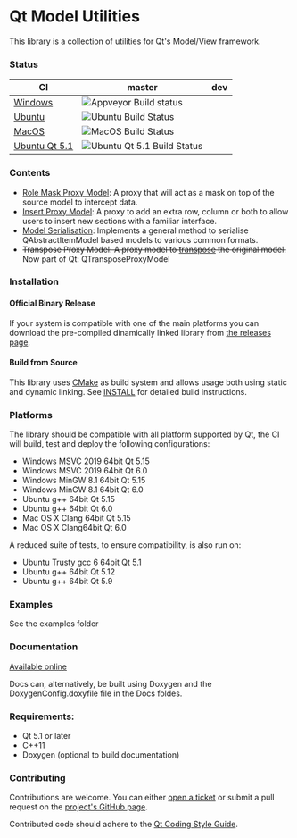 # Qt Model Utilities

This library is a collection of utilities for Qt's Model/View framework.

### Status
| **CI** | **master** | **dev** |
|--------|------------|---------|
| [Windows](https://ci.appveyor.com/project/VSRonin/qtmodelutilities) | ![Appveyor Build status](https://ci.appveyor.com/api/projects/status/3x8h2laxlbh9wc7c/branch/master?svg=true)|
| [Ubuntu](https://github.com/VSRonin/QtModelUtilities/actions/workflows/ubuntu.yml) | ![Ubuntu Build Status](https://github.com/VSRonin/QtModelUtilities/actions/workflows/ubuntu.yml/badge.svg?branch=master) |
| [MacOS](https://github.com/VSRonin/QtModelUtilities/actions/workflows/macos.yml) | ![MacOS Build Status](https://github.com/VSRonin/QtModelUtilities/actions/workflows/macos.yml/badge.svg?branch=master) |
| [Ubuntu Qt 5.1](https://travis-ci.org/VSRonin/QtModelUtilities) | ![Ubuntu Qt 5.1 Build Status](https://travis-ci.org/VSRonin/QtModelUtilities.svg?branch=master) |

### Contents

+ [Role Mask Proxy Model](https://vsronin.github.io/QtModelUtilities/md__r_e_a_d_m_e__role__mask__proxy__model.html): A proxy that will act as a mask on top of the source model to intercept data.
+ [Insert Proxy Model](https://vsronin.github.io/QtModelUtilities/md__r_e_a_d_m_e__insert__proxy__model.html): A proxy to add an extra row, column or both to allow users to insert new sections with a familiar interface.
+ [Model Serialisation](https://vsronin.github.io/QtModelUtilities/md__r_e_a_d_m_e__model__serialisation.html): Implements a general method to serialise QAbstractItemModel based models to various common formats.
+ ~~Transpose Proxy Model: A proxy model to [transpose](https://en.wikipedia.org/wiki/Transpose#Examples) the original model.~~ Now part of Qt: QTransposeProxyModel

### Installation

#### Official Binary Release
If your system is compatible with one of the main platforms you can download the pre-compiled dinamically linked library from [the releases page](https://github.com/VSRonin/QtModelUtilities/releases).

#### Build from Source
This library uses [CMake](https://cmake.org/) as build system and allows usage both using static and dynamic linking. 
See [INSTALL](https://vsronin.github.io/QtModelUtilities/md__i_n_s_t_a_l_l.html) for detailed build instructions.

### Platforms

The library should be compatible with all platform supported by Qt, the CI will build, test and deploy the following configurations:

+ Windows MSVC 2019 64bit Qt 5.15
+ Windows MSVC 2019 64bit Qt 6.0
+ Windows MinGW 8.1 64bit Qt 5.15
+ Windows MinGW 8.1 64bit Qt 6.0
+ Ubuntu g++ 64bit Qt 5.15
+ Ubuntu g++ 64bit Qt 6.0
+ Mac OS X Clang 64bit Qt 5.15
+ Mac OS X Clang64bit Qt 6.0

A reduced suite of tests, to ensure compatibility, is also run on:

+ Ubuntu Trusty gcc 6 64bit Qt 5.1
+ Ubuntu g++ 64bit Qt 5.12
+ Ubuntu g++ 64bit Qt 5.9

### Examples

See the examples folder

### Documentation

[Available online](https://vsronin.github.io/QtModelUtilities/index.html)

Docs can, alternatively, be built using Doxygen and the DoxygenConfig.doxyfile file in the Docs foldes.

### Requirements:

+ Qt 5.1 or later
+ C++11
+ Doxygen (optional to build documentation)

### Contributing

Contributions are welcome. 
You can either [open a ticket](https://github.com/VSRonin/QtModelUtilities/issues) or submit a pull request on the [project's GitHub page](https://github.com/VSRonin/QtModelUtilities).

Contributed code should adhere to the [Qt Coding Style Guide](https://wiki.qt.io/Qt_Coding_Style).